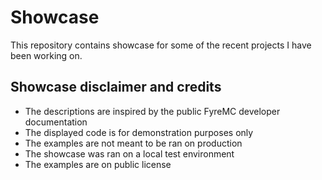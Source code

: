 # Showcase
This repository contains showcase for some of the recent projects I have been working on.

## Showcase disclaimer and credits
- The descriptions are inspired by the public FyreMC developer documentation
- The displayed code is for demonstration purposes only
- The examples are not meant to be ran on production
- The showcase was ran on a local test environment
- The examples are on public license
